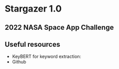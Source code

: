 # Stargazer 1.0
## 2022 NASA Space App Challenge



## Useful resources
- KeyBERT for keyword extraction: 
- Github 
